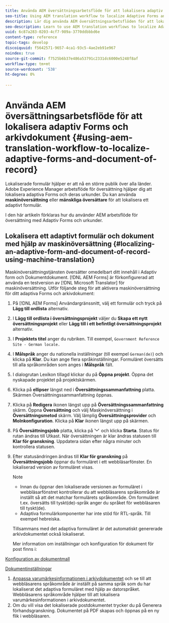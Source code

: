 ```yaml
---
title: Använda AEM översättningsarbetsflöde för att lokalisera adaptiv Forms och arkivdokument
seo-title: Using AEM translation workflow to localize Adaptive Forms and Document of Record
description: Lär dig använda AEM översättningsarbetsflöden för att lokalisera adaptiv Forms och arkivdokument.
seo-description: Learn to use AEM translation workflows to localize Adaptive Forms and Document of Record.
uuid: 6c87a283-0203-4cf7-989a-3770ddbbbd6e
content-type: reference
topic-tags: develop
discoiquuid: f5642571-9657-4ca1-93c5-4ae2eb91e967
noindex: true
source-git-commit: f7525b6b37e486a53791c2331dc6000e5248f8af
workflow-type: tm+mt
source-wordcount: '538'
ht-degree: 0%

---
```



# Använda AEM översättningsarbetsflöde för att lokalisera adaptiv Forms och arkivdokument {#using-aem-translation-workflow-to-localize-adaptive-forms-and-document-of-record}

Lokaliserade formulär hjälper er att nå en större publik över alla länder. Adobe Experience Manager arbetsflöde för översättning hjälper dig att lokalisera adaptiva Forms och deras urkunder. Du kan använda **maskinöversättning** eller **mänskliga översättare** för att lokalisera ett adaptivt formulär.

I den här artikeln förklaras hur du använder AEM arbetsflöde för översättning med Adaptiv Forms och urkunder.

## Lokalisera ett adaptivt formulär och dokument med hjälp av maskinöversättning {#localizing-an-adaptive-form-and-document-of-record-using-machine-translation}

Maskinöversättningstjänsten översätter omedelbart ditt innehåll i Adaptiv form och Dokumentdokument. [!DNL AEM Forms] är förkonfigurerad att använda en testversion av [!DNL Microsoft Translator] för maskinöversättning. Utför följande steg för att aktivera maskinöversättning för ditt adaptiva Forms och arkivdokument:

1. På [!DNL AEM Forms] Användargränssnitt, välj ett formulär och tryck på **Lägg till ordlista** alternativ.
1. I **Lägg till ordlista i översättningsprojekt** väljer du **Skapa ett nytt översättningsprojekt** eller **Lägg till i ett befintligt översättningsprojekt** alternativ.
1. I **Projektets titel** anger du rubriken. Till exempel, `Government Reference Site - German locale.`
1. I **Målspråk** anger du nationella inställningar (till exempel `German(de)`) och klicka på **Klar**. Du kan ange flera språkinställningar. Formuläret översätts till alla språkområden som anges i **Målspråk** fält.
1. I dialogrutan Lexikon tillagd klickar du på **Öppna projekt**. Öppna det nyskapade projektet på projektskärmen.
1. Klicka på **ellipser** längst ned i **Översättningssammanfattning** platta. Skärmen Översättningssammanfattning öppnas.
1. Klicka på **Redigera** ikonen längst upp på **Översättningssammanfattning** skärm. Öppna **Översättning** och välj Maskinöversättning i **Översättningsmetod** skärm. Välj lämplig **Översättningsprovider** och **Molnkonfiguration**. Klicka på **Klar** ikonen längst upp på skärmen.
1. På **Översättningsjobb** platta, klicka på ![aem62forms_down](assets/aem62forms_downarrow.png) och klicka **Starta**. Status för rutan ändras till Utkast. När översättningen är klar ändras statusen till **Klar för granskning**. Uppdatera sidan efter några minuter och kontrollera statusen.
1. Efter statusändringen ändras till **Klar för granskning** på **Översättningsjobb** öppnar du formuläret i ett webbläsarfönster. En lokaliserad version av formuläret visas.

   >[!NOTE]
   >
   >* Innan du öppnar den lokaliserade versionen av formuläret i webbläsarfönstret kontrollerar du att webbläsarens språkområde är inställt så att det matchar formulärets språkområde. Om formuläret t.ex. översätts till tyskt(de)-språk anger du språket för webbläsaren till tyskt(de).
   >* Adaptiva formulärkomponenter har inte stöd för RTL-språk. Till exempel hebreiska.

   Tillsammans med det adaptiva formuläret är det automatiskt genererade arkivdokumentet också lokaliserat.

   Mer information om inställningar och konfiguration för dokument för post finns i:

[Konfiguration av dokumentmall](generate-document-of-record-for-non-xfa-based-adaptive-forms.md#p-document-of-record-template-configuration-p)

[Dokumentinställningar](generate-document-of-record-for-non-xfa-based-adaptive-forms.md#p-document-of-record-settings-p)

1. [Anpassa varumärkesinformationen i arkivdokumentet](generate-document-of-record-for-non-xfa-based-adaptive-forms.md) och se till att webbläsarens språkområde är inställt på samma språk som du har lokaliserat det adaptiva formuläret med hjälp av datorspråket. Webbläsarens språkområde hjälper till att lokalisera varumärkesinformationen i arkivdokumentet.
1. Om du vill visa det lokaliserade postdokumentet trycker du på Generera förhandsgranskning. Dokumentet på PDF skapas och öppnas på en ny flik i webbläsaren.

<!-- ## Localizing an Adaptive Form and its Document of Record using Human Translation {#localizing-an-adaptive-form-and-its-document-of-record-using-human-translation}

In Human translation the content is sent to a translation provider and translated by professional translators. When complete, the translated content is returned and imported into AEM. When your translation provider is integrated with AEM, content is automatically sent between AEM and the translation provider.

For translation, a dictionary containing files in XLIFF format is shared with the professional translators. The dictionary includes a separate XLIFF file for each locale. Each XLIFF file contains text that is displayed to the end users and placeholders for the corresponding localized text.

Perform the following steps to localize a form and its Document of Record using Human Translators:

1. [Connect AEM with your translation service provider](/help/sites-administering/tc-tic.md) and [create translation integration framework configurations](/help/sites-administering/tc-tic.md).

1. [Associate the pages of your language master](/help/sites-administering/tc-tic.md) with the translation service and framework configurations.

1. [Identify the type of content](/help/sites-administering/tc-rules.md) to translate.

1. [Prepare the content for translation](/help/sites-administering/tc-prep.md) by authoring the language master and creating the root pages of language copies.

1. [Create translation projects](/help/sites-administering/tc-manage.md) to gather the content to translate and to prepare the translation process.

1. Use the translation projects to [manage the content translation process](/help/sites-administering/tc-manage.md).

>[!NOTE]
>
>* Adaptive Form components do not support right to left (RTL) languages. For example, Hebrew.
> -->

